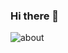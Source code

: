### Hi there 👋

<!--
**nagyist/nagyist** is a ✨ _special_ ✨ repository because its `README.md` (this file) appears on your GitHub profile.

Here are some ideas to get you started:

- 🔭 I’m currently working on ...
- 🌱 I’m currently learning ...
- 👯 I’m looking to collaborate on ...
- 🤔 I’m looking for help with ...
- 💬 Ask me about ...
- 📫 How to reach me: ...
- 😄 Pronouns: ...
- ⚡ Fun fact: ...
-->
![about](https://github-readme-stats.vercel.app/api?username=nagyist&show_icons=true&bg_color=30,44e963,4e9095&title_color=fff&text_color=fff&count_private=true)
